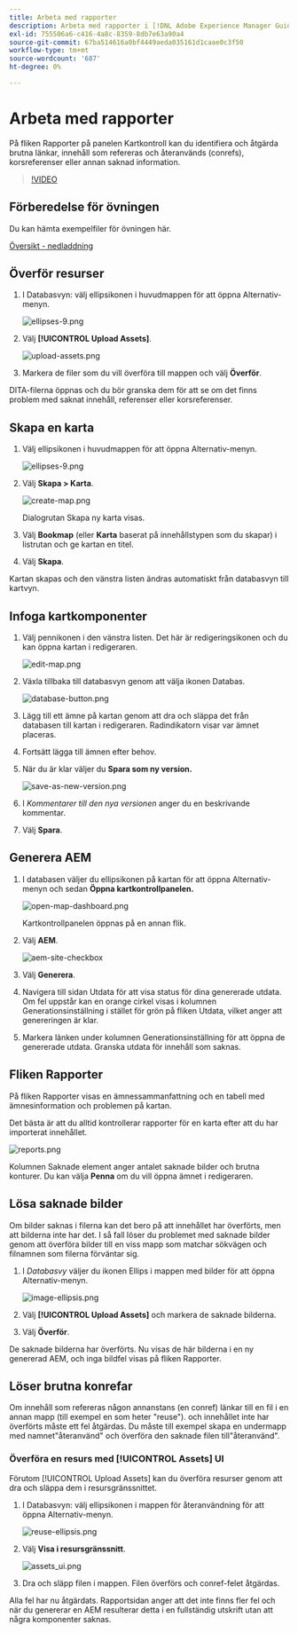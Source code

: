 ```yaml
---
title: Arbeta med rapporter
description: Arbeta med rapporter i [!DNL Adobe Experience Manager Guides]
exl-id: 755506a6-c416-4a8c-8359-8db7e63a90a4
source-git-commit: 67ba514616a0bf4449aeda035161d1caae0c3f50
workflow-type: tm+mt
source-wordcount: '687'
ht-degree: 0%

---
```


# Arbeta med rapporter

På fliken Rapporter på panelen Kartkontroll kan du identifiera och åtgärda brutna länkar, innehåll som refereras och återanvänds (conrefs), korsreferenser eller annan saknad information.

>[!VIDEO](https://video.tv.adobe.com/v/339039?quality=12&learn=on)

## Förberedelse för övningen

Du kan hämta exempelfiler för övningen här.

[Översikt - nedladdning](assets/exercises/working-with-reports.zip)

## Överför resurser

1. I Databasvyn: välj ellipsikonen i huvudmappen för att öppna Alternativ-menyn.

   ![ellipses-9.png](images/ellipses-9.png)

1. Välj **[!UICONTROL Upload Assets]**.

   ![upload-assets.png](images/upload-assets.png)

1. Markera de filer som du vill överföra till mappen och välj **Överför**.

DITA-filerna öppnas och du bör granska dem för att se om det finns problem med saknat innehåll, referenser eller korsreferenser.

## Skapa en karta

1. Välj ellipsikonen i huvudmappen för att öppna Alternativ-menyn.

   ![ellipses-9.png](images/ellipses-9.png)

1. Välj **Skapa > Karta**.

   ![create-map.png](images/create-map.png)

   Dialogrutan Skapa ny karta visas.

1. Välj **Bookmap** (eller **Karta** baserat på innehållstypen som du skapar) i listrutan och ge kartan en titel.

1. Välj **Skapa**.

Kartan skapas och den vänstra listen ändras automatiskt från databasvyn till kartvyn.

## Infoga kartkomponenter

1. Välj pennikonen i den vänstra listen.
Det här är redigeringsikonen och du kan öppna kartan i redigeraren.

   ![edit-map.png](images/edit-map.png)

1. Växla tillbaka till databasvyn genom att välja ikonen Databas.

   ![database-button.png](images/repository-button.png)

1. Lägg till ett ämne på kartan genom att dra och släppa det från databasen till kartan i redigeraren.
Radindikatorn visar var ämnet placeras.

1. Fortsätt lägga till ämnen efter behov.

1. När du är klar väljer du **Spara som ny version.**

   ![save-as-new-version.png](images/save-as-new-version.png)

1. I *Kommentarer till den nya versionen* anger du en beskrivande kommentar.

1. Välj **Spara**.

## Generera AEM

1. I databasen väljer du ellipsikonen på kartan för att öppna Alternativ-menyn och sedan **Öppna kartkontrollpanelen.**

   ![open-map-dashboard.png](images/open-map-dashboard.png)

   Kartkontrollpanelen öppnas på en annan flik.
1. Välj **AEM**.

   ![aem-site-checkbox](images/aem-site-checkbox.png)

1. Välj **Generera**.

1. Navigera till sidan Utdata för att visa status för dina genererade utdata.
Om fel uppstår kan en orange cirkel visas i kolumnen Generationsinställning i stället för grön på fliken Utdata, vilket anger att genereringen är klar.

1. Markera länken under kolumnen Generationsinställning för att öppna de genererade utdata.
Granska utdata för innehåll som saknas.

## Fliken Rapporter

På fliken Rapporter visas en ämnessammanfattning och en tabell med ämnesinformation och problemen på kartan.

Det bästa är att du alltid kontrollerar rapporter för en karta efter att du har importerat innehållet.

![reports.png](images/reports.png)

Kolumnen Saknade element anger antalet saknade bilder och brutna konturer. Du kan välja **Penna** om du vill öppna ämnet i redigeraren.

## Lösa saknade bilder

Om bilder saknas i filerna kan det bero på att innehållet har överförts, men att bilderna inte har det. I så fall löser du problemet med saknade bilder genom att överföra bilder till en viss mapp som matchar sökvägen och filnamnen som filerna förväntar sig.

1. I *Databasvy* väljer du ikonen Ellips i mappen med bilder för att öppna Alternativ-menyn.

   ![image-ellipsis.png](images/image-ellipsis.png)

1. Välj **[!UICONTROL Upload Assets]** och markera de saknade bilderna.

1. Välj **Överför**.

De saknade bilderna har överförts. Nu visas de här bilderna i en ny genererad AEM, och inga bildfel visas på fliken Rapporter.

## Löser brutna konrefar

Om innehåll som refereras någon annanstans (en conref) länkar till en fil i en annan mapp (till exempel en som heter &quot;reuse&quot;). och innehållet inte har överförts måste ett fel åtgärdas. Du måste till exempel skapa en undermapp med namnet&quot;återanvänd&quot; och överföra den saknade filen till&quot;återanvänd&quot;.

### Överföra en resurs med [!UICONTROL Assets] UI

Förutom [!UICONTROL Upload Assets] kan du överföra resurser genom att dra och släppa dem i resursgränssnittet.

1. I Databasvyn: välj ellipsikonen i mappen för återanvändning för att öppna Alternativ-menyn.

   ![reuse-ellipsis.png](images/reuse-ellipsis.png)

1. Välj **Visa i resursgränssnitt**.

   ![assets_ui.png](images/assets_ui.png)

1. Dra och släpp filen i mappen.
Filen överförs och conref-felet åtgärdas.

Alla fel har nu åtgärdats. Rapportsidan anger att det inte finns fler fel och när du genererar en AEM resulterar detta i en fullständig utskrift utan att några komponenter saknas.
